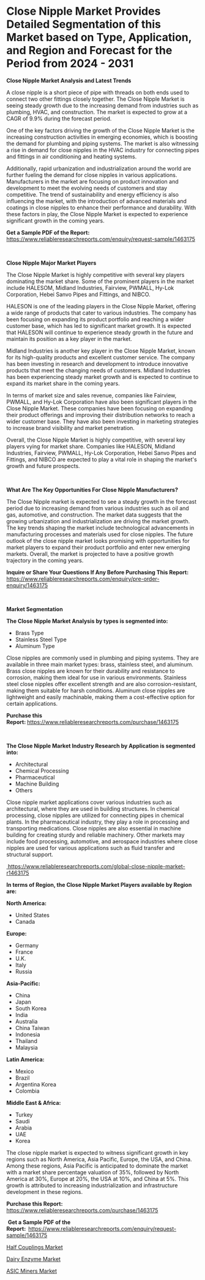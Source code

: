<p><h1>Close Nipple Market Provides Detailed Segmentation of this Market based on Type, Application, and Region and Forecast for the Period from 2024 - 2031</h1></p><p><strong>Close Nipple Market Analysis and Latest Trends</strong></p>
<p><p>A close nipple is a short piece of pipe with threads on both ends used to connect two other fittings closely together. The Close Nipple Market is seeing steady growth due to the increasing demand from industries such as plumbing, HVAC, and construction. The market is expected to grow at a CAGR of 9.9% during the forecast period.</p><p>One of the key factors driving the growth of the Close Nipple Market is the increasing construction activities in emerging economies, which is boosting the demand for plumbing and piping systems. The market is also witnessing a rise in demand for close nipples in the HVAC industry for connecting pipes and fittings in air conditioning and heating systems.</p><p>Additionally, rapid urbanization and industrialization around the world are further fueling the demand for close nipples in various applications. Manufacturers in the market are focusing on product innovation and development to meet the evolving needs of customers and stay competitive. The trend of sustainability and energy efficiency is also influencing the market, with the introduction of advanced materials and coatings in close nipples to enhance their performance and durability. With these factors in play, the Close Nipple Market is expected to experience significant growth in the coming years.</p></p>
<p><strong>Get a Sample PDF of the Report:&nbsp;</strong> <a href="https://www.reliableresearchreports.com/enquiry/request-sample/1463175">https://www.reliableresearchreports.com/enquiry/request-sample/1463175</a></p>
<p>&nbsp;</p>
<p><strong>Close Nipple Major Market Players</strong></p>
<p><p>The Close Nipple Market is highly competitive with several key players dominating the market share. Some of the prominent players in the market include HALESOM, Midland Industries, Fairview, PWMALL, Hy-Lok Corporation, Hebei Sanvo Pipes and Fittings, and NIBCO.</p><p>HALESON is one of the leading players in the Close Nipple Market, offering a wide range of products that cater to various industries. The company has been focusing on expanding its product portfolio and reaching a wider customer base, which has led to significant market growth. It is expected that HALESON will continue to experience steady growth in the future and maintain its position as a key player in the market.</p><p>Midland Industries is another key player in the Close Nipple Market, known for its high-quality products and excellent customer service. The company has been investing in research and development to introduce innovative products that meet the changing needs of customers. Midland Industries has been experiencing steady market growth and is expected to continue to expand its market share in the coming years.</p><p>In terms of market size and sales revenue, companies like Fairview, PWMALL, and Hy-Lok Corporation have also been significant players in the Close Nipple Market. These companies have been focusing on expanding their product offerings and improving their distribution networks to reach a wider customer base. They have also been investing in marketing strategies to increase brand visibility and market penetration.</p><p>Overall, the Close Nipple Market is highly competitive, with several key players vying for market share. Companies like HALESON, Midland Industries, Fairview, PWMALL, Hy-Lok Corporation, Hebei Sanvo Pipes and Fittings, and NIBCO are expected to play a vital role in shaping the market's growth and future prospects.</p></p>
<p>&nbsp;</p>
<p><strong>What Are The Key Opportunities For Close Nipple Manufacturers?</strong></p>
<p><p>The Close Nipple market is expected to see a steady growth in the forecast period due to increasing demand from various industries such as oil and gas, automotive, and construction. The market data suggests that the growing urbanization and industrialization are driving the market growth. The key trends shaping the market include technological advancements in manufacturing processes and materials used for close nipples. The future outlook of the close nipple market looks promising with opportunities for market players to expand their product portfolio and enter new emerging markets. Overall, the market is projected to have a positive growth trajectory in the coming years.</p></p>
<p><strong>Inquire or Share Your Questions If Any Before Purchasing This Report:</strong> <a href="https://www.reliableresearchreports.com/enquiry/pre-order-enquiry/1463175">https://www.reliableresearchreports.com/enquiry/pre-order-enquiry/1463175</a></p>
<p>&nbsp;</p>
<p><strong>Market Segmentation</strong></p>
<p><strong>The Close Nipple Market Analysis by types is segmented into:</strong></p>
<p><ul><li>Brass Type</li><li>Stainless Steel Type</li><li>Aluminum Type</li></ul></p>
<p><p>Close nipples are commonly used in plumbing and piping systems. They are available in three main market types: brass, stainless steel, and aluminum. Brass close nipples are known for their durability and resistance to corrosion, making them ideal for use in various environments. Stainless steel close nipples offer excellent strength and are also corrosion-resistant, making them suitable for harsh conditions. Aluminum close nipples are lightweight and easily machinable, making them a cost-effective option for certain applications.</p></p>
<p><strong>Purchase this Report:&nbsp;</strong><a href="https://www.reliableresearchreports.com/purchase/1463175">https://www.reliableresearchreports.com/purchase/1463175</a></p>
<p>&nbsp;</p>
<p><strong>The Close Nipple Market Industry Research by Application is segmented into:</strong></p>
<p><ul><li>Architectural</li><li>Chemical Processing</li><li>Pharmaceutical</li><li>Machine Building</li><li>Others</li></ul></p>
<p><p>Close nipple market applications cover various industries such as architectural, where they are used in building structures. In chemical processing, close nipples are utilized for connecting pipes in chemical plants. In the pharmaceutical industry, they play a role in processing and transporting medications. Close nipples are also essential in machine building for creating sturdy and reliable machinery. Other markets may include food processing, automotive, and aerospace industries where close nipples are used for various applications such as fluid transfer and structural support.</p></p>
<p><a href="https://www.reliableresearchreports.com/global-close-nipple-market-r1463175">&nbsp;https://www.reliableresearchreports.com/global-close-nipple-market-r1463175</a></p>
<p><strong>In terms of Region, the Close Nipple Market Players available by Region are:</strong></p>
<p>
    <p> <strong> North America: </strong>
        <ul>
            <li>United States</li>
            <li>Canada</li>
        </ul>
        </p> 
    <p> <strong> Europe: </strong>
        <ul>
            <li>Germany</li>
            <li>France</li>
            <li>U.K.</li>
            <li>Italy</li>
            <li>Russia</li>
        </ul>
        </p> 
    <p> <strong> Asia-Pacific: </strong>
        <ul>
            <li>China</li>
            <li>Japan</li>
            <li>South Korea</li>
            <li>India</li>
            <li>Australia</li>
            <li>China Taiwan</li>
            <li>Indonesia</li>
            <li>Thailand</li>
            <li>Malaysia</li>
        </ul>
        </p> 
    <p> <strong> Latin America: </strong>
        <ul>
            <li>Mexico</li>
            <li>Brazil</li>
            <li>Argentina Korea</li>
            <li>Colombia</li>
        </ul>
        </p> 
    <p> <strong> Middle East & Africa: </strong>
        <ul>
            <li>Turkey</li>
            <li>Saudi</li>
            <li>Arabia</li>
            <li>UAE</li>
            <li>Korea</li>
        </ul>
    </p>
    </p>
<p><p>The close nipple market is expected to witness significant growth in key regions such as North America, Asia Pacific, Europe, the USA, and China. Among these regions, Asia Pacific is anticipated to dominate the market with a market share percentage valuation of 35%, followed by North America at 30%, Europe at 20%, the USA at 10%, and China at 5%. This growth is attributed to increasing industrialization and infrastructure development in these regions.</p></p>
<p><strong>Purchase this Report: </strong><a href="https://www.reliableresearchreports.com/purchase/1463175">https://www.reliableresearchreports.com/purchase/1463175</a></p>
<p>&nbsp;<strong>Get a Sample PDF of the Report:&nbsp;&nbsp;</strong><a href="https://www.reliableresearchreports.com/enquiry/request-sample/1463175">https://www.reliableresearchreports.com/enquiry/request-sample/1463175</a></p>
<p><strong></strong></p>
<p><p><a href="https://github.com/RickHolmes3/Market-Research-Report-List-4/blob/main/half-couplings-market.md">Half Couplings Market</a></p><p><a href="https://www.linkedin.com/pulse/decoding-dairy-enzyme-market-metrics-share-trends-growth-vomqc?trackingId=0x7aDD5QqMbKruNVTYRubg%3D%3D">Dairy Enzyme Market</a></p><p><a href="https://www.linkedin.com/pulse/analyzing-asic-miners-market-global-industry-perspective-forecast-yyvtc?trackingId=0ueCelVZvaIo8c0fHLlquw%3D%3D">ASIC Miners Market</a></p></p>